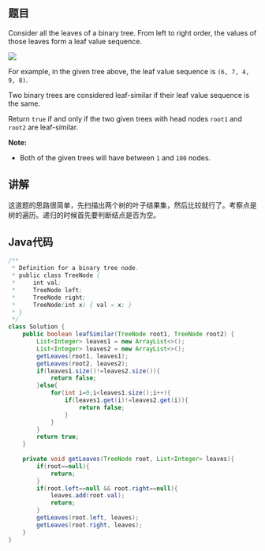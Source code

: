 ## 题目

Consider all the leaves of a binary tree.  From left to right order, the values of those leaves form a leaf value sequence.

![](https://s3-lc-upload.s3.amazonaws.com/uploads/2018/07/16/tree.png)

For example, in the given tree above, the leaf value sequence is `(6, 7, 4, 9, 8)`.

Two binary trees are considered leaf-similar if their leaf value sequence is the same.

Return `true` if and only if the two given trees with head nodes `root1` and `root2` are leaf-similar.

 

**Note:**

- Both of the given trees will have between `1` and `100` nodes.

## 讲解

这道题的思路很简单，先扫描出两个树的叶子结果集，然后比较就行了。考察点是树的遍历。递归的时候首先要判断结点是否为空。

## Java代码

```java
/**
 * Definition for a binary tree node.
 * public class TreeNode {
 *     int val;
 *     TreeNode left;
 *     TreeNode right;
 *     TreeNode(int x) { val = x; }
 * }
 */
class Solution {
    public boolean leafSimilar(TreeNode root1, TreeNode root2) {
        List<Integer> leaves1 = new ArrayList<>();
        List<Integer> leaves2 = new ArrayList<>();
        getLeaves(root1, leaves1);
        getLeaves(root2, leaves2);
        if(leaves1.size()!=leaves2.size()){
            return false;
        }else{
            for(int i=0;i<leaves1.size();i++){
                if(leaves1.get(i)!=leaves2.get(i)){
                    return false;
                }
            }
        }
        return true;
    }
    
    private void getLeaves(TreeNode root, List<Integer> leaves){
        if(root==null){
            return;
        }
        if(root.left==null && root.right==null){
            leaves.add(root.val);
            return;
        }
        getLeaves(root.left, leaves);
        getLeaves(root.right, leaves);
    }
}
```